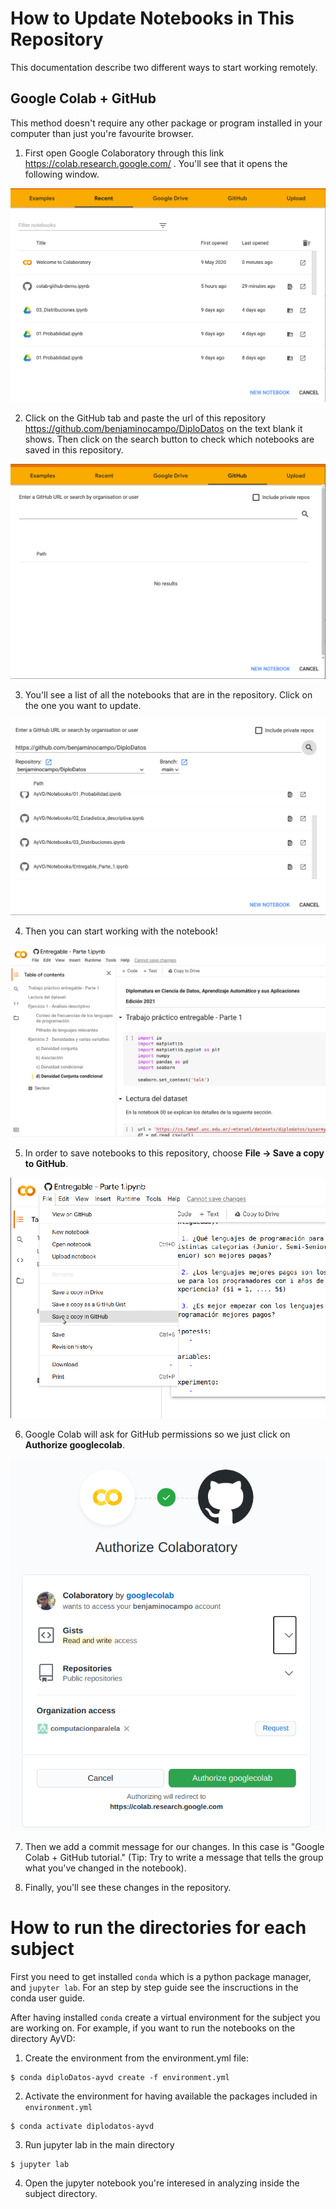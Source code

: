 # How to Update Notebooks in This Repository

This documentation describe two different ways to start working remotely.

## Google Colab + GitHub

This method doesn't require any other package or program installed in your computer than just you're favourite browser.

1. First open Google Colaboratory through this link https://colab.research.google.com/ . You'll see that it opens the
following window.

![Welcome Window](docs_images/colab_github_part1.png)

2. Click on the GitHub tab and paste the url of this repository https://github.com/benjaminocampo/DiploDatos on the text blank it shows.
Then click on the search button to check which notebooks are saved in this repository.

![](docs_images/colab_github_part2.png)

3. You'll see a list of all the notebooks that are in the repository. Click on the one you want to update.

![GitHub tab](docs_images/colab_github_part3.png)

4. Then you can start working with the notebook!

![GitHub tab](docs_images/colab_github_part4.png)


5. In order to save notebooks to this repository, choose **File -> Save a copy to GitHub**.

![GitHub tab](docs_images/colab_github_part5.png)


6. Google Colab will ask for GitHub permissions so we just click on **Authorize googlecolab**.

![GitHub tab](docs_images/colab_github_part6.png)


7. Then we add a commit message for our changes. In this case is "Google Colab + GitHub tutorial."
(Tip: Try to write a message that tells the group what you've changed in the notebook).


8. Finally, you'll see these changes in the repository.







	


# How to run the directories for each subject

First you need to get installed `conda` which is a python package manager, and `jupyter lab`. For an step
by step guide see the inscructions in the conda user guide.

After having installed `conda` create a virtual environment for the subject
you are working on. For example, if you want to run the notebooks on the directory AyVD:

1. Create the environment from the environment.yml file:

```
$ conda diploDatos-ayvd create -f environment.yml
```

2. Activate the environment for having available the packages included in `environment.yml`

```
$ conda activate diplodatos-ayvd
```

3. Run jupyter lab in the main directory

```
$ jupyter lab
```

4. Open the jupyter notebook you're interesed in analyzing inside the subject directory.
